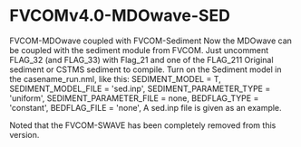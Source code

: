 # FVCOMv4.0-MDOwave-SED
FVCOM-MDOwave coupled with FVCOM-Sediment
Now the MDOwave can be coupled with the sediment module from FVCOM.
Just uncomment FLAG_32 (and FLAG_33) with Flag_21 and one of the FLAG_211 Original sediment or CSTMS sediment to compile.
Turn on the Sediment model in the casename_run.nml, like this:
 SEDIMENT_MODEL  = T,
 SEDIMENT_MODEL_FILE     = 'sed.inp',
 SEDIMENT_PARAMETER_TYPE = 'uniform',
 SEDIMENT_PARAMETER_FILE = none,
 BEDFLAG_TYPE    = 'constant',
 BEDFLAG_FILE    = 'none',
A sed.inp file is given as an example.

Noted that the FVCOM-SWAVE has been completely removed from this version.
